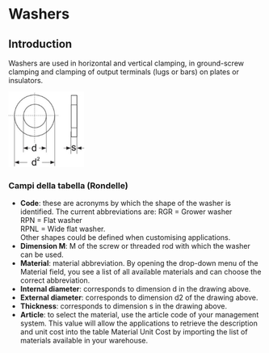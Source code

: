 # Washers

## Introduction
Washers are used in horizontal and vertical clamping, in ground-screw clamping and clamping of output terminals (lugs or bars) on plates or insulators.


<img src="img/Rondelle.jpg" height="150px">

### Campi della tabella (Rondelle)

- **Code**: these are acronyms by which the shape of the washer is identified. The current abbreviations are:
RGR = Grower washer <br>
RPN = Flat washer <br>
RPNL = Wide flat washer. <br>
Other shapes could be defined when customising applications.
- **Dimension M**: M of the screw or threaded rod with which the washer can be used.
- **Material**: material abbreviation. By opening the drop-down menu of the Material field, you see a list of all available materials and can choose the correct abbreviation.
- **Internal diameter**: corresponds to dimension d in the drawing above.
- **External diameter**: corresponds to dimension d2 of the drawing above.
- **Thickness**: corresponds to dimension s in the drawing above.
- **Article**: to select the material, use the article code of your management system. This value will allow the applications to retrieve the description and unit cost into the table Material Unit Cost by importing the list of materials available in your warehouse.

